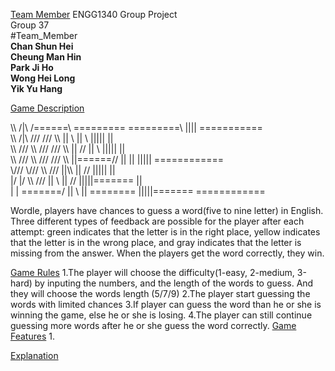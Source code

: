 [Team Member](#Team_Member)
ENGG1340 Group Project <br />
Group 37 <br />
#Team_Member <br />
**Chan Shun Hei** <br />
**Cheung Man Hin** <br />
**Park Ji Ho** <br />
**Wong Hei Long** <br />
**Yik Yu Hang** <br />

[Game Description](#Game_Description)


\\\                     /|\     /======\         =========     =========\\       ||||          ===========     </pre>  
 \\\       /|\       ///      ///      \\\\      ||       \\   ||        \\     |||||          ||     
  \\\    /// \\\    ///     ///          \\\     ||       //   ||         \\    |||||          ||               
   \\\  ///   \\\  ///      ///          \\\     ||======//    ||          ||   |||||          ============       
    \\\///     \\\///       \\\          ///     ||\\\\        ||          //   |||||          ||          
      \|/       \|/           \\\       ///      ||    \\      ||         //    |||||=======   ||              
       |         |              \=======/        ||      \\    || ========      |||||=======   ============
       
Wordle, players have chances to guess a word(five to nine letter) in English. Three different types of feedback are possible for the player after each attempt: green indicates that the letter is in the right place, yellow indicates that the letter is in the wrong place, and gray indicates that the letter is missing from the answer. When the players get the word correctly, they win.

[Game Rules](#Game_Rules)
1.The player will choose the difficulty(1-easy, 2-medium, 3-hard) by inputing the numbers, and the length of the words to guess. And they will choose the words length (5/7/9)
2.The player start guessing the words with limited chances
3.If player can guess the word than he or she is winning the game, else he or she is losing.
4.The player can still continue guessing more words after he or she guess the word correctly.
[Game Features](#Game_Feature)
1.


[Explanation](#Explanation)
